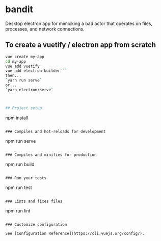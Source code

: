 # bandit

Desktop electron app for mimicking a bad actor that operates on files, processes, and network connections.

## To create a vuetify / electron app from scratch

````bash
vue create my-app
cd my-app
vue add vuetify
vue add electron-builder```
then...
`yarn run serve`
or...
`yarn electron:serve`



## Project setup

````

npm install

```

### Compiles and hot-reloads for development

```

npm run serve

```

### Compiles and minifies for production

```

npm run build

```

### Run your tests

```

npm run test

```

### Lints and fixes files

```

npm run lint

```

### Customize configuration

See [Configuration Reference](https://cli.vuejs.org/config/).
```
